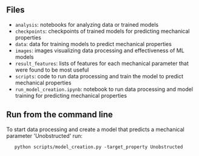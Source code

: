 ## Files
- `analysis`: notebooks for analyzing data or trained models
- `checkpoints`: checkpoints of trained models for predicting mechanical properties
- `data`: data for training models to predict mechanical properties
- `images`: images visualizing data processing and effectiveness of ML models
- `result_features`: lists of features for each mechanical parameter that were found to be most useful
- `scripts`: code to run data processing and train the model to predict mechanical properties
- `run_model_creation.ipynb`: notebook to run data processing and model training for predicting mechanical properties

## Run from the command line
To start data processing and create a model that predicts a mechanical parameter 'Unobstructed' run:
```commandline
   python scripts/model_creation.py -target_property Unobstructed 
```